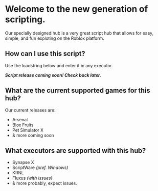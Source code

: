# Welcome to the new generation of scripting.
Our specially designed hub is a very great script hub that allows for easy, simple, and fun exploting on the Roblox platform.

## How can I use this script?
Use the loadstring below and enter it in any executor.

***Script release coming soon! Check back later.***

## What are the current supported games for this hub?
Our current releases are:
- Arsenal
- Blox Fruits
- Pet Simulator X
- & more coming soon

## What executors are supported with this hub?
- Synapse X
- ScriptWare *(pref. Windows)*
- KRNL
- Fluxus *(with issues)*
- & more probably, expect issues.
